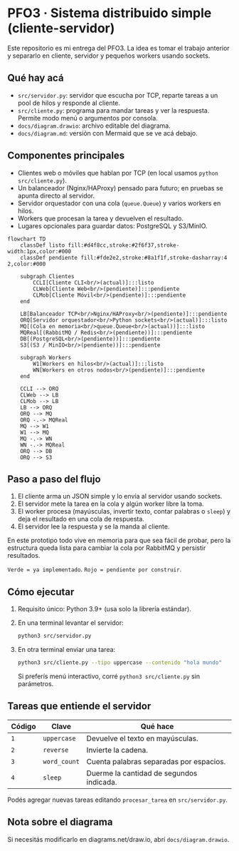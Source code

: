 # PFO3 · Sistema distribuido simple (cliente-servidor)

Este repositorio es mi entrega del PFO3. La idea es tomar el trabajo anterior y separarlo en cliente, servidor y pequeños workers usando sockets.

## Qué hay acá

- `src/servidor.py`: servidor que escucha por TCP, reparte tareas a un pool de hilos y responde al cliente.  
- `src/cliente.py`: programa para mandar tareas y ver la respuesta. Permite modo menú o argumentos por consola.  
- `docs/diagram.drawio`: archivo editable del diagrama.  
- `docs/diagram.md`: versión con Mermaid que se ve acá debajo.

## Componentes principales

- Clientes web o móviles que hablan por TCP (en local usamos `python src/cliente.py`).
- Un balanceador (Nginx/HAProxy) pensado para futuro; en pruebas se apunta directo al servidor.
- Servidor orquestador con una cola (`queue.Queue`) y varios workers en hilos.
- Workers que procesan la tarea y devuelven el resultado.
- Lugares opcionales para guardar datos: PostgreSQL y S3/MinIO.

```mermaid
flowchart TD
    classDef listo fill:#d4f8cc,stroke:#2f6f37,stroke-width:1px,color:#000
    classDef pendiente fill:#fde2e2,stroke:#8a1f1f,stroke-dasharray:4 2,color:#000

    subgraph Clientes
        CCLI[Cliente CLI<br/>(actual)]:::listo
        CLWeb[Cliente Web<br/>(pendiente)]:::pendiente
        CLMob[Cliente Móvil<br/>(pendiente)]:::pendiente
    end

    LB[Balanceador TCP<br/>Nginx/HAProxy<br/>(pendiente)]:::pendiente
    ORQ[Servidor orquestador<br/>Python sockets<br/>(actual)]:::listo
    MQ[(Cola en memoria<br/>queue.Queue<br/>(actual))]:::listo
    MQReal[(RabbitMQ / Redis<br/>(pendiente))]:::pendiente
    DB[(PostgreSQL<br/>(pendiente))]:::pendiente
    S3[(S3 / MinIO<br/>(pendiente))]:::pendiente

    subgraph Workers
        W1[Workers en hilos<br/>(actual)]:::listo
        WN[Workers en otros nodos<br/>(pendiente)]:::pendiente
    end

    CCLI --> ORQ
    CLWeb --> LB
    CLMob --> LB
    LB --> ORQ
    ORQ --> MQ
    ORQ -.-> MQReal
    MQ --> W1
    W1 --> MQ
    MQ -.-> WN
    WN -.-> MQReal
    ORQ --> DB
    ORQ --> S3
```

## Paso a paso del flujo

1. El cliente arma un JSON simple y lo envía al servidor usando sockets.
2. El servidor mete la tarea en la cola y algún worker libre la toma.
3. El worker procesa (mayúsculas, invertir texto, contar palabras o `sleep`) y deja el resultado en una cola de respuesta.
4. El servidor lee la respuesta y se la manda al cliente.

En este prototipo todo vive en memoria para que sea fácil de probar, pero la estructura queda lista para cambiar la cola por RabbitMQ y persistir resultados.

`Verde = ya implementado`. `Rojo = pendiente por construir`.

## Cómo ejecutar

1. Requisito único: Python 3.9+ (usa solo la librería estándar).
2. En una terminal levantar el servidor:

   ```bash
   python3 src/servidor.py
   ```

3. En otra terminal enviar una tarea:

   ```bash
   python3 src/cliente.py --tipo uppercase --contenido "hola mundo"
   ```

   Si preferís menú interactivo, corré `python3 src/cliente.py` sin parámetros.

## Tareas que entiende el servidor

| Código | Clave        | Qué hace                           |
|--------|--------------|------------------------------------|
| `1`    | `uppercase`  | Devuelve el texto en mayúsculas.   |
| `2`    | `reverse`    | Invierte la cadena.                |
| `3`    | `word_count` | Cuenta palabras separadas por espacios. |
| `4`    | `sleep`      | Duerme la cantidad de segundos indicada. |

Podés agregar nuevas tareas editando `procesar_tarea` en `src/servidor.py`.

## Nota sobre el diagrama

Si necesitás modificarlo en diagrams.net/draw.io, abrí `docs/diagram.drawio`. 
